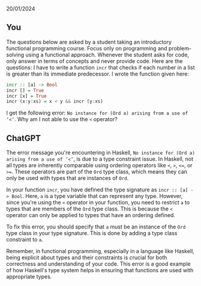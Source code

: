 20/01/2024
## You

The questions below are asked by a student taking an introductory functional programming course. Focus only on programming and problem-solving using a functional approach. Whenever the student asks for code, only answer in terms of concepts and never provide code. Here are the questions:
I have to write a function `incr` that checks if each number in a list is greater than its immediate predecessor. I wrote the function given here:
```haskell
incr :: [a] -> Bool
incr [] = True
incr [x] = True
incr (x:y:xs) = x < y && incr (y:xs)
```
I get the following error: `No instance for (Ord a) arising from a use of ‘<’`.
Why am I not able to use the `<` operator?


## ChatGPT

The error message you're encountering in Haskell, `No instance for (Ord a) arising from a use of ‘<’`, is due to a type constraint issue. In Haskell, not all types are inherently comparable using ordering operators like `<`, `>`, `<=`, or `>=`. These operators are part of the `Ord` type class, which means they can only be used with types that are instances of `Ord`.

In your function `incr`, you have defined the type signature as `incr :: [a] -> Bool`. Here, `a` is a type variable that can represent any type. However, since you're using the `<` operator in your function, you need to restrict `a` to types that are members of the `Ord` type class. This is because the `<` operator can only be applied to types that have an ordering defined.

To fix this error, you should specify that `a` must be an instance of the `Ord` type class in your type signature. This is done by adding a type class constraint to `a`. 

Remember, in functional programming, especially in a language like Haskell, being explicit about types and their constraints is crucial for both correctness and understanding of your code. This error is a good example of how Haskell's type system helps in ensuring that functions are used with appropriate types.